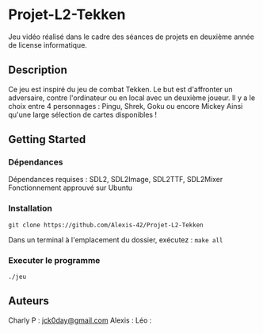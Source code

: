 # Projet-L2-Tekken

Jeu vidéo réalisé dans le cadre des séances de projets en deuxième année de license informatique.

## Description

Ce jeu est inspiré du jeu de combat Tekken. Le but est d'affronter un adversaire, contre l'ordinateur ou en local avec un deuxième joueur.
Il y a le choix entre 4 personnages : Pingu, Shrek, Goku ou encore Mickey
Ainsi qu'une large sélection de cartes disponibles !

## Getting Started

### Dépendances

Dépendances requises : SDL2, SDL2Image, SDL2TTF, SDL2Mixer
Fonctionnement approuvé sur Ubuntu

### Installation

```
git clone https://github.com/Alexis-42/Projet-L2-Tekken
```
Dans un terminal à l'emplacement du dossier, exécutez : ```make all```

### Executer le programme

```
./jeu
```

## Auteurs

Charly P : jck0day@gmail.com
Alexis :
Léo :
